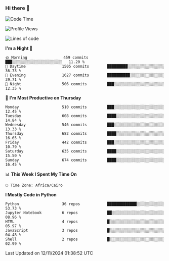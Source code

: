 ### Hi there 👋

<!--
**AMR-KELEG/AMR-KELEG** is a ✨ _special_ ✨ repository because its `README.md` (this file) appears on your GitHub profile.

Here are some ideas to get you started:

- 🔭 I’m currently working on ...
- 🌱 I’m currently learning ...
- 👯 I’m looking to collaborate on ...
- 🤔 I’m looking for help with ...
- 💬 Ask me about ...
- 📫 How to reach me: ...
- 😄 Pronouns: ...
- ⚡ Fun fact: ...
-->

<!--START_SECTION:waka-->
![Code Time](http://img.shields.io/badge/Code%20Time-0%20secs-blue)

![Profile Views](http://img.shields.io/badge/Profile%20Views-0-blue)

![Lines of code](https://img.shields.io/badge/From%20Hello%20World%20I%27ve%20Written-24.1%20million%20lines%20of%20code-blue)

**I'm a Night 🦉** 

```text
🌞 Morning                459 commits         ███░░░░░░░░░░░░░░░░░░░░░░   11.20 % 
🌆 Daytime                1505 commits        █████████░░░░░░░░░░░░░░░░   36.73 % 
🌃 Evening                1627 commits        ██████████░░░░░░░░░░░░░░░   39.71 % 
🌙 Night                  506 commits         ███░░░░░░░░░░░░░░░░░░░░░░   12.35 % 
```
📅 **I'm Most Productive on Thursday** 

```text
Monday                   510 commits         ███░░░░░░░░░░░░░░░░░░░░░░   12.45 % 
Tuesday                  608 commits         ████░░░░░░░░░░░░░░░░░░░░░   14.84 % 
Wednesday                546 commits         ███░░░░░░░░░░░░░░░░░░░░░░   13.33 % 
Thursday                 682 commits         ████░░░░░░░░░░░░░░░░░░░░░   16.65 % 
Friday                   442 commits         ███░░░░░░░░░░░░░░░░░░░░░░   10.79 % 
Saturday                 635 commits         ████░░░░░░░░░░░░░░░░░░░░░   15.50 % 
Sunday                   674 commits         ████░░░░░░░░░░░░░░░░░░░░░   16.45 % 
```


📊 **This Week I Spent My Time On** 

```text
🕑︎ Time Zone: Africa/Cairo
```

**I Mostly Code in Python** 

```text
Python                   36 repos            █████████████░░░░░░░░░░░░   53.73 % 
Jupyter Notebook         6 repos             ██░░░░░░░░░░░░░░░░░░░░░░░   08.96 % 
HTML                     4 repos             █░░░░░░░░░░░░░░░░░░░░░░░░   05.97 % 
JavaScript               3 repos             █░░░░░░░░░░░░░░░░░░░░░░░░   04.48 % 
Shell                    2 repos             █░░░░░░░░░░░░░░░░░░░░░░░░   02.99 % 
```




 Last Updated on 12/11/2024 01:38:52 UTC
<!--END_SECTION:waka-->

